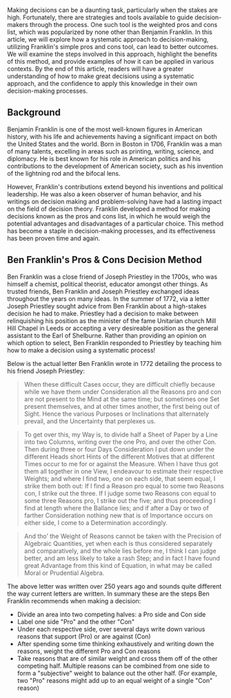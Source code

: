 Making decisions can be a daunting task, particularly when the stakes are high. Fortunately, there are strategies and tools available to guide decision-makers through the process. One such tool is the weighted pros and cons list, which was popularized by none other than Benjamin Franklin. In this article, we will explore how a systematic approach to decision-making, utilizing Franklin's simple pros and cons tool, can lead to better outcomes. We will examine the steps involved in this approach, highlight the benefits of this method, and provide examples of how it can be applied in various contexts. By the end of this article, readers will have a greater understanding of how to make great decisions using a systematic approach, and the confidence to apply this knowledge in their own decision-making processes.

## Background

Benjamin Franklin is one of the most well-known figures in American history, with his life and achievements having a significant impact on both the United States and the world. Born in Boston in 1706, Franklin was a man of many talents, excelling in areas such as printing, writing, science, and diplomacy. He is best known for his role in American politics and his contributions to the development of American society, such as his invention of the lightning rod and the bifocal lens.

However, Franklin's contributions extend beyond his inventions and political leadership. He was also a keen observer of human behavior, and his writings on decision making and problem-solving have had a lasting impact on the field of decision theory. Franklin developed a method for making decisions known as the pros and cons list, in which he would weigh the potential advantages and disadvantages of a particular choice. This method has become a staple in decision-making processes, and its effectiveness has been proven time and again.

## Ben Franklin's Pros & Cons Decision Method

Ben Franklin was a close friend of Joseph Priestley in the 1700s, who was himself a chemist, political theorist, educator amongst other things. As trusted friends, Ben Franklin and Joseph Priestley exchanged ideas throughout the years on many ideas. In the summer of 1772, via a letter Joseph Priestley sought advice from Ben Franklin about a high-stakes decision he had to make. Priestley had a decision to make between relinquishing his position as the minister of the fame Unitarian church Mill Hill Chapel in Leeds or accepting a very desireable position as the general assistant to the Earl of Shelburne. Rather than providing an opinion on which option to select, Ben Franklin responded to Priestley by teaching him how to make a decision using a systematic process! 

Below is the actual letter Ben Franklin wrote in 1772 detailing the process to his friend Joseph Priestley:  
>When these difficult Cases occur, they are difficult chiefly because while we have them under Consideration all the Reasons pro and con are not present to the Mind at the same time; but sometimes one Set present themselves, and at other times another, the first being out of Sight. Hence the various Purposes or Inclinations that alternately prevail, and the Uncertainty that perplexes us.

>To get over this, my Way is, to divide half a Sheet of Paper by a Line into two Columns, writing over the one Pro, and over the other Con. Then during three or four Days Consideration I put down under the different Heads short Hints of the different Motives that at different Times occur to me for or against the Measure. When I have thus got them all together in one View, I endeavour to estimate their respective Weights; and where I find two, one on each side, that seem equal, I strike them both out: If I find a Reason pro equal to some two Reasons con, I strike out the three. If I judge some two Reasons con equal to some three Reasons pro, I strike out the five; and thus proceeding I find at length where the Ballance lies; and if after a Day or two of farther Consideration nothing new that is of Importance occurs on either side, I come to a Determination accordingly.

>And tho’ the Weight of Reasons cannot be taken with the Precision of Algebraic Quantities, yet when each is thus considered separately and comparatively, and the whole lies before me, I think I can judge better, and am less likely to take a rash Step; and in fact I have found great Advantage from this kind of Equation, in what may be called Moral or Prudential Algebra.

The above letter was written over 250 years ago and sounds quite different the way current letters are written. In summary these are the steps Ben Franklin recommends when making a decision:  
- Divide an area into two competing halves: a Pro side and Con side
- Label one side "Pro" and the other "Con"
- Under each respective side, over several days write down various reasons that support (Pro) or are against (Con)
- After spending some time thinking exhaustively and writing down the reasons, weight the different Pro and Con reasons
- Take reasons that are of similar weight and cross them off of the other competing half. Multiple reasons can be combined from one side to form a "subjective" weight to balance out the other half. (For example, two "Pro" reasons might add up to an equal weight of a single "Con" reason)
